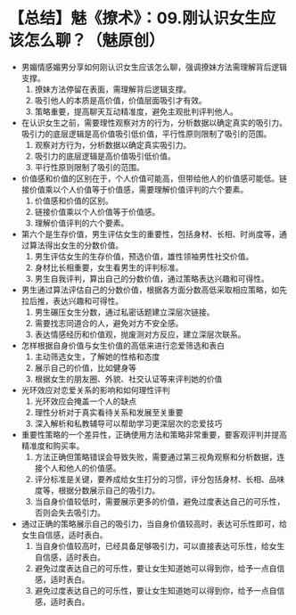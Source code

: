 # 【总结】魅《撩术》：09.刚认识女生应该怎么聊？（魅原创）

-   男媚情感媚男分享如何刚认识女生应该怎么聊，强调撩妹方法需理解背后逻辑支撑。
    1.  撩妹方法停留在表面，需理解背后逻辑支撑。
    2.  吸引他人的本质是高价值，价值层面吸引才有效。
    3.  策略重要，提高聊天互动精准度，避免主观批判评判他人。
-   在认识女生之前，需要理性观察对方的行为，分析数据以确定真实的吸引力。吸引力的底层逻辑是高价值吸引低价值，平行性原则限制了吸引的范围。
    1.  观察对方行为，分析数据以确定真实吸引力。
    2.  吸引力的底层逻辑是高价值吸引低价值。
    3.  平行性原则限制了吸引的范围。
-   价值感和价值的区别在于，个人价值可能高，但带给他人的价值感可能低。链接价值乘以个人价值等于价值感，需要理解价值评判的六个要素。
    1.  价值感和价值的区别。
    2.  链接价值乘以个人价值等于价值感。
    3.  理解价值评判的六个要素。
-   第六个是生存价值，男生评估女生的重要性，包括身材、长相、时尚度等，通过算法得出女生的分数价值。
    1.  男生评估女生的生存价值，预选价值，雄性领袖男性社交价值。
    2.  身材比长相重要，女生看男生的评判标准。
    3.  男生自我评判，算出自己的分数价值，通过策略表达兴趣和可得性。
-   男生通过算法评估自己的分数价值，根据各方面分数高低采取相应策略，如先拉后推，表达兴趣和可得性。
    1.  男生碾压女生分数，通过私密话题建立深层次链接。
    2.  需要找志同道合的人，避免对方不安全感。
    3.  表达情感经历和价值观，抛废测对方反应，建立深层次联系。
-   怎样根据自身价值与女生价值的高低来进行恋爱筛选和表白
    1.  主动筛选女生，了解她的性格和态度
    2.  展示自己的价值，比如健身等
    3.  根据女生的朋友圈、外貌、社交认证等来评判她的价值
-   光环效应对恋爱关系的影响和如何理性评判
    1.  光环效应会掩盖一个人的缺点
    2.  理性分析对于真实看待关系和发展至关重要
    3.  深入解析和私教辅导可以帮助学习更深层次的恋爱技巧
-   重要性策略的一个差异性，正确使用方法和策略非常重要，要客观评判并提高精准度和购买率。
    1.  方法正确但策略错误会导致失败，需要通过第三视角观察和分析数据，连接个人和他人的价值感。
    2.  评分标准是关键，要养成给女生打分的习惯，评分包括身材、长相、品味度等，根据分数展示自己的吸引力。
    3.  当自身价值较低时，需要展示更多的价值，避免过度表达自己的可乐性，否则会失去吸引力。
-   通过正确的策略展示自己的吸引力，当自身价值较高时，表达可乐性即可，给女生自信感，适时表白。
    1.  当自身价值较高时，已经具备足够吸引力，可以直接表达可乐性，给女生自信感，适时表白。
    2.  避免过度表达自己的可乐性，要让女生知道她可以得到你，给予一点自信感，适时表白。
    3.  避免过度表达自己的可乐性，要让女生知道她可以得到你，给予一点自信感，适时表白。